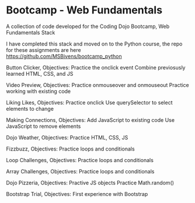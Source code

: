 # Bootcamp - Web Fundamentals
A collection of code developed for the Coding Dojo Bootcamp, Web Fundamentals Stack

I have completed this stack and moved on to the Python course, the repo for these assignments are here https://github.com/MSBivens/bootcamp_python 

Button Clicker, Objectives:
  Practice the onclick event
  Combine previosusly learned HTML, CSS, and JS

Video Preview, Objectives:
  Practice onmouseover and onmouseout
  Practice working with existing code

Liking Likes, Objectives: 
  Practice onclick
  Use querySelector to select elements to change

Making Connections, Objectives:
  Add JavaScript to existing code
  Use JavaScript to remove elements

Dojo Weather, Objectives:
  Practice HTML, CSS, JS

Fizzbuzz, Objectives:
  Practice loops and conditionals

Loop Challenges, Objectives:
  Practice loops and conditionals

Array Challenges, Objectives:
  Practice loops and conditionals

Dojo Pizzeria, Objectives:
  Practive JS objects
  Practice Math.random()
  
 Bootstrap Trial, Objectives:
  First experience with Bootstrap
